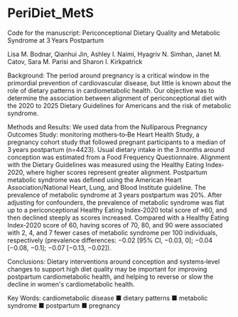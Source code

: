 # PeriDiet_MetS
Code for the manuscript: Periconceptional Dietary Quality and Metabolic Syndrome at 3 Years Postpartum

Lisa M. Bodnar, Qianhui Jin, Ashley I. Naimi, Hyagriv N. Simhan, Janet M. Catov, Sara M. Parisi and Sharon I. Kirkpatrick

Background:
The period around pregnancy is a critical window in the primordial prevention of cardiovascular disease, but little is known about the role of dietary patterns in cardiometabolic health. Our objective was to determine the association between alignment of periconceptional diet with the 2020 to 2025 Dietary Guidelines for Americans and the risk of metabolic syndrome.

Methods and Results:
We used data from the Nulliparous Pregnancy Outcomes Study: monitoring mothers‐to‐Be Heart Health Study, a pregnancy cohort study that followed pregnant participants to a median of 3 years postpartum (n=4423). Usual dietary intake in the 3 months around conception was estimated from a Food Frequency Questionnaire. Alignment with the Dietary Guidelines was measured using the Healthy Eating Index‐2020, where higher scores represent greater alignment. Postpartum metabolic syndrome was defined using the American Heart Association/National Heart, Lung, and Blood Institute guideline. The prevalence of metabolic syndrome at 3 years postpartum was 20%. After adjusting for confounders, the prevalence of metabolic syndrome was flat up to a periconceptional Healthy Eating Index‐2020 total score of ≈60, and then declined steeply as scores increased. Compared with a Healthy Eating Index‐2020 score of 60, having scores of 70, 80, and 90 were associated with 2, 4, and 7 fewer cases of metabolic syndrome per 100 individuals, respectively (prevalence differences: −0.02 [95% CI, −0.03, 0]; −0.04 [−0.08, −0.1]; −0.07 [−0.13, −0.02]).

Conclusions:
Dietary interventions around conception and systems‐level changes to support high diet quality may be important for improving postpartum cardiometabolic health, and helping to reverse or slow the decline in women's cardiometabolic health.

Key Words: cardiometabolic disease ■ dietary patterns ■ metabolic syndrome ■ postpartum ■ pregnancy
